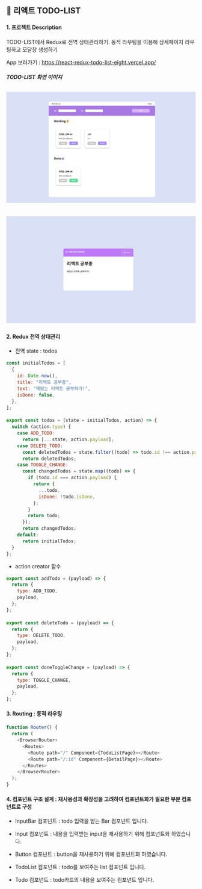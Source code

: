 ## 📒 리액트 TODO-LIST

#### 1. 프로젝트 Description

TODO-LIST에서 Redux로 전역 상태관리하기. 동적 라우팅을 이용해 상세페이지 라우팅하고 모달창 생성하기

App 보러가기 : https://react-redux-todo-list-eight.vercel.app/

##### TODO-LIST 화면 이미지

## <img src="./public/todo-list.jpg" />

## <img src="./public/detail.jpg" />

#### 2. Redux 전역 상태관리

- 전역 state : todos

```javascript
const initialTodos = [
  {
    id: Date.now(),
    title: "리액트 공부중",
    text: "재밌는 리액트 공부하기!",
    isDone: false,
  },
];

export const todos = (state = initialTodos, action) => {
  switch (action.type) {
    case ADD_TODO:
      return [...state, action.payload];
    case DELETE_TODO:
      const deletedTodos = state.filter((todo) => todo.id !== action.payload);
      return deletedTodos;
    case TOGGLE_CHANGE:
      const changedTodos = state.map((todo) => {
        if (todo.id === action.payload) {
          return {
            ...todo,
            isDone: !todo.isDone,
          };
        }
        return todo;
      });
      return changedTodos;
    default:
      return initialTodos;
  }
};
```

- action creator 함수

```javascript
export const addTodo = (payload) => {
  return {
    type: ADD_TODO,
    payload,
  };
};

export const deleteTodo = (payload) => {
  return {
    type: DELETE_TODO,
    payload,
  };
};

export const doneToggleChange = (payload) => {
  return {
    type: TOGGLE_CHANGE,
    payload,
  };
};
```

#### 3. Routing : 동적 라우팅

```javascript
function Router() {
  return (
    <BrowserRouter>
      <Routes>
        <Route path="/" Component={TodoListPage}></Route>
        <Route path="/:id" Component={DetailPage}></Route>
      </Routes>
    </BrowserRouter>
  );
}
```

#### 4. 컴포넌트 구조 설계 : 재사용성과 확장성을 고려하여 컴포넌트화가 필요한 부분 컴포넌트로 구성

- InputBar 컴포넌트 : todo 입력을 받는 Bar 컴포넌트 입니다.

- Input 컴포넌트 : 내용을 입력받는 input을 재사용하기 위해 컴포넌트화 하였습니다.

- Button 컴포넌트 : button을 재사용하기 위해 컴포넌트화 하였습니다.

- TodoList 컴포넌트 : todo를 보여주는 list 컴포넌트 입니다.

- Todo 컴포넌트 : todo카드의 내용을 보여주는 컴포넌트 입니다.

